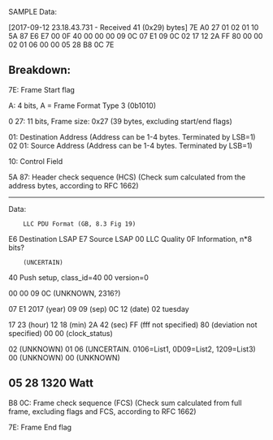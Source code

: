 SAMPLE Data:

[2017-09-12 23.18.43.731 - Received 41 (0x29) bytes]
7E A0 27 01 02 01 10 5A  87 E6 E7 00 0F 40 00 00  00 09 0C 07 E1 09 0C 02
17 12 2A FF 80 00 00 02  01 06 00 00 05 28 B8 0C  7E


Breakdown:
---------
7E: 	Frame Start flag

A: 	4 bits, A = Frame Format Type 3 (0b1010)

0
27:	11 bits, Frame size: 0x27 (39 bytes, excluding start/end flags)

01:	Destination Address
	(Address can be 1-4 bytes. Terminated by LSB=1)
02
01:	Source Address
	(Address can be 1-4 bytes. Terminated by LSB=1)

10:	Control Field

5A
87:	Header check sequence (HCS)
	(Check sum calculated from the address bytes, according to RFC 1662)

--------
Data:

		LLC PDU Format (GB, 8.3 Fig 19)
E6		Destination LSAP
E7		Source LSAP
00		LLC Quality
0F 		Information, n*8 bits?

		(UNCERTAIN)
40		Push setup, class_id=40
00		version=0

00 00 09 0C 	(UNKNOWN, 2316?)

07 E1	2017 (year)
09 		09 (sep)
0C		12 (date)
02		tuesday 

17		23 (hour)
12		18 (min)
2A		42 (sec)
FF 		(fff not specified)
80 		(deviation not specified)
00 
00 		(clock_status)

02 		(UNKNOWN)
01 06 	(UNCERTAIN. 0106=List1, 0D09=List2, 1209=List3)
00 		(UNKNOWN)
00 		(UNKNOWN)

05 28	1320 Watt
--------

B8 
0C:	Frame check sequence (FCS)
	(Check sum calculated from full frame, excluding flags and FCS, according to RFC 1662)

7E:	Frame End flag
